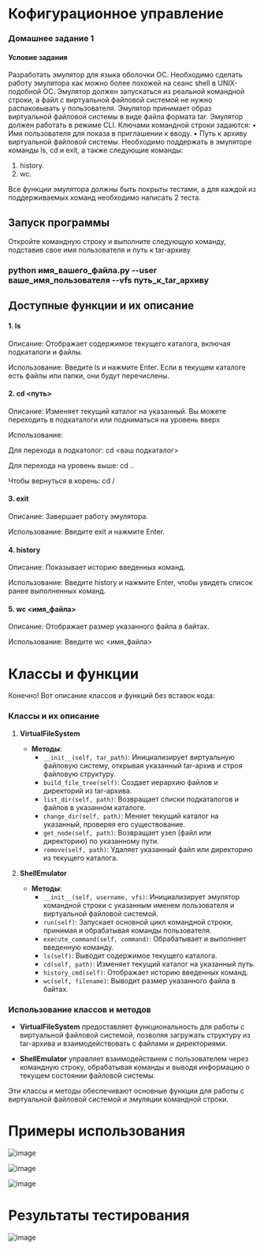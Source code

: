 # Кофигурационное управление
### Домашнее задание 1

#### Условие задания
Разработать эмулятор для языка оболочки ОС. Необходимо сделать работу
эмулятора как можно более похожей на сеанс shell в UNIX-подобной ОС.
Эмулятор должен запускаться из реальной командной строки, а файл с
виртуальной файловой системой не нужно распаковывать у пользователя.
Эмулятор принимает образ виртуальной файловой системы в виде файла формата
tar. Эмулятор должен работать в режиме CLI.
Ключами командной строки задаются:
• Имя пользователя для показа в приглашении к вводу.
• Путь к архиву виртуальной файловой системы.
Необходимо поддержать в эмуляторе команды ls, cd и exit, а также
следующие команды:
1. history.
2. wc.

Все функции эмулятора должны быть покрыты тестами, а для каждой из
поддерживаемых команд необходимо написать 2 теста.


## Запуск программы
Откройте командную строку и выполните следующую команду, подставив свое имя пользователя и путь к tar-архиву
### python имя_вашего_файла.py --user ваше_имя_пользователя --vfs путь_к_tar_архиву


## Доступные функции и их описание
#### 1. ls

Описание: Отображает содержимое текущего каталога, включая подкаталоги и файлы.

Использование: Введите ls и нажмите Enter. Если в текущем каталоге есть файлы или папки, они будут перечислены.

#### 2. cd <путь>

Описание: Изменяет текущий каталог на указанный. Вы можете переходить в подкаталоги или подниматься на уровень вверх

Использование:

Для перехода в подкатолог: cd <ваш подкаталог>

Для перехода на уровень выше: cd ..

Чтобы вернуться в корень: cd / 

#### 3. exit

Описание: Завершает работу эмулятора.

Использование: Введите exit и нажмите Enter.

#### 4. history
   
Описание: Показывает историю введенных команд.

Использование: Введите history и нажмите Enter, чтобы увидеть список ранее выполненных команд.

#### 5. wc <имя_файла>

Описание: Отображает размер указанного файла в байтах.

Использование: Введите wc <имя_файла>




# Классы и функции 
Конечно! Вот описание классов и функций без вставок кода:

### Классы и их описание

1. **VirtualFileSystem**
   - **Методы**:
     - `__init__(self, tar_path)`: Инициализирует виртуальную файловую систему, открывая указанный tar-архив и строя файловую структуру.
     - `build_file_tree(self)`: Создает иерархию файлов и директорий из tar-архива.
     - `list_dir(self, path)`: Возвращает списки подкаталогов и файлов в указанном каталоге.
     - `change_dir(self, path)`: Меняет текущий каталог на указанный, проверяя его существование.
     - `get_node(self, path)`: Возвращает узел (файл или директорию) по указанному пути.
     - `remove(self, path)`: Удаляет указанный файл или директорию из текущего каталога.

2. **ShellEmulator**
   - **Методы**:
     - `__init__(self, username, vfs)`: Инициализирует эмулятор командной строки с указанным именем пользователя и виртуальной файловой системой.
     - `run(self)`: Запускает основной цикл командной строки, принимая и обрабатывая команды пользователя.
     - `execute_command(self, command)`: Обрабатывает и выполняет введенную команду.
     - `ls(self)`: Выводит содержимое текущего каталога.
     - `cd(self, path)`: Изменяет текущий каталог на указанный путь.
     - `history_cmd(self)`: Отображает историю введенных команд.
     - `wc(self, filename)`: Выводит размер указанного файла в байтах.

### Использование классов и методов

- **VirtualFileSystem** предоставляет функциональность для работы с виртуальной файловой системой, позволяя загружать структуру из tar-архива и взаимодействовать с файлами и директориями.
  
- **ShellEmulator** управляет взаимодействием с пользователем через командную строку, обрабатывая команды и выводя информацию о текущем состоянии файловой системы.

Эти классы и методы обеспечивают основные функции для работы с виртуальной файловой системой и эмуляции командной строки.


# Примеры использования

![image](https://github.com/user-attachments/assets/254b3bb8-ffd7-4eb5-8841-5719c18ed477)


![image](https://github.com/user-attachments/assets/f5c7755d-93d8-41e9-97a4-f6b0c156350d)


![image](https://github.com/user-attachments/assets/b1378f75-c692-4f34-91d1-19e2cf709e9c)


# Результаты тестирования


![image](https://github.com/user-attachments/assets/a6386da8-f992-4843-8e80-e065bcc64206)





